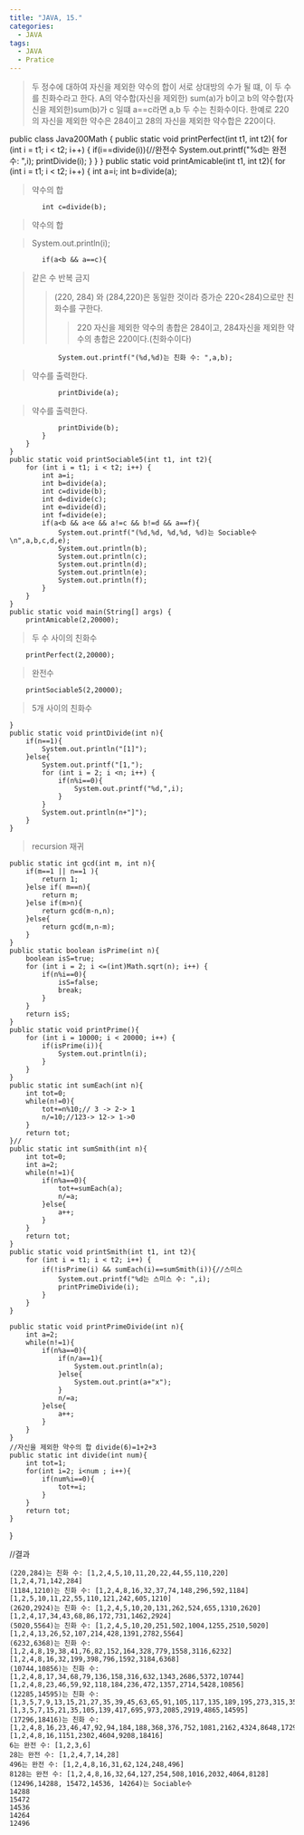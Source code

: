 ```yaml
---
title: "JAVA, 15."
categories:
  - JAVA
tags:
  - JAVA
  - Pratice
---
```


>두 정수에 대하여 자신을 제외한 약수의 합이 서로 상대방의 수가 될 떄, 이 두 수를 친화수라고 한다. A의 약수합(자신을 제외한) sum(a)가 b이고 b의 약수합(자신을 제외한)sum(b)가 c 일떄 a==c라면 a,b 두 수는 친화수이다. 한예로 220의 자신을 제외한 약수은 284이고 28의 자신을 제외한 약수합은 220이다.

public class Java200Math {
	public static void printPerfect(int t1, int t2){
		for (int i = t1; i < t2; i++) {
			if(i==divide(i)){//완전수
				System.out.printf("%d는 완전 수: ",i);
				printDivide(i);
			}
		}
	}
	public static void printAmicable(int t1, int t2){
		for (int i = t1; i < t2; i++) {
			int a=i;
			int b=divide(a);
			
>약수의 합
			
			int c=divide(b);
			
>약수의 합
			
>System.out.println(i);
			
			if(a<b && a==c){
				
>같은 수 반복 금지
>>(220, 284) 와 (284,220)은 동일한 것이라 증가순 220<284)으로만 친화수를 구한다.
>>>220 자신을 제외한 약수의 총합은 284이고, 284자신을 제외한 약수의 총합은 220이다.(친화수이다)
				
				System.out.printf("(%d,%d)는 친화 수: ",a,b);
				
>약수를 출력한다.
				
				printDivide(a);
				
>약수를 출력한다.
				
				printDivide(b);
			}
		}
	}
	public static void printSociable5(int t1, int t2){
		for (int i = t1; i < t2; i++) {
			int a=i;
			int b=divide(a);
			int c=divide(b);
			int d=divide(c);
			int e=divide(d);
			int f=divide(e);
			if(a<b && a<e && a!=c && b!=d && a==f){
				System.out.printf("(%d,%d, %d,%d, %d)는 Sociable수\n",a,b,c,d,e);
				System.out.println(b);
				System.out.println(c);
				System.out.println(d);
				System.out.println(e);
				System.out.println(f);
			}
		}
	}
	public static void main(String[] args) {
		printAmicable(2,20000);
		
>두 수 사이의 친화수
		
		printPerfect(2,20000);
		
>완전수
		
		printSociable5(2,20000);
		
>5개 사이의 친화수
		
	}
	public static void printDivide(int n){
		if(n==1){
			System.out.println("[1]");
		}else{
			System.out.printf("[1,");
			for (int i = 2; i <n; i++) {
				if(n%i==0){
					System.out.printf("%d,",i);
				}
			}
			System.out.println(n+"]");
		}
	}

>recursion 재귀

	public static int gcd(int m, int n){
		if(m==1 || n==1 ){
			return 1;
		}else if( m==n){
			return m;
		}else if(m>n){
			return gcd(m-n,n);
		}else{
			return gcd(m,n-m);
		}
	}
	public static boolean isPrime(int n){
		boolean isS=true;
		for (int i = 2; i <=(int)Math.sqrt(n); i++) {
			if(n%i==0){
				isS=false;
				break;
			}
		}
		return isS;
	}
	public static void printPrime(){
		for (int i = 10000; i < 20000; i++) {
			if(isPrime(i)){
				System.out.println(i);
			}
		}
	}
	public static int sumEach(int n){
		int tot=0;
		while(n!=0){
			tot+=n%10;// 3 -> 2-> 1
			n/=10;//123-> 12-> 1->0
		}
		return tot;
	}//
	public static int sumSmith(int n){
		int tot=0;
		int a=2;
		while(n!=1){
			if(n%a==0){
				tot+=sumEach(a);
				n/=a;
			}else{
				a++;
			}
		}
		return tot;
	}
	public static void printSmith(int t1, int t2){
		for (int i = t1; i < t2; i++) {
			if(!isPrime(i) && sumEach(i)==sumSmith(i)){//스미스
				System.out.printf("%d는 스미스 수: ",i);
				printPrimeDivide(i);
			}
		}
	}
	
	public static void printPrimeDivide(int n){
		int a=2;
		while(n!=1){
			if(n%a==0){
				if(n/a==1){
					System.out.println(a);
				}else{
					System.out.print(a+"x");
				}
				n/=a;
			}else{
				a++;
			}
		}
	}
    //자신을 제외한 약수의 합 divide(6)=1+2+3
	public static int divide(int num){
		int tot=1;
		for(int i=2; i<num ; i++){
			if(num%i==0){
				tot+=i;
			}
		}
		return tot;
	}
}

//결과 

    (220,284)는 친화 수: [1,2,4,5,10,11,20,22,44,55,110,220]
    [1,2,4,71,142,284]
    (1184,1210)는 친화 수: [1,2,4,8,16,32,37,74,148,296,592,1184]
    [1,2,5,10,11,22,55,110,121,242,605,1210]
    (2620,2924)는 친화 수: [1,2,4,5,10,20,131,262,524,655,1310,2620]
    [1,2,4,17,34,43,68,86,172,731,1462,2924]
    (5020,5564)는 친화 수: [1,2,4,5,10,20,251,502,1004,1255,2510,5020]
    [1,2,4,13,26,52,107,214,428,1391,2782,5564]
    (6232,6368)는 친화 수: [1,2,4,8,19,38,41,76,82,152,164,328,779,1558,3116,6232]
    [1,2,4,8,16,32,199,398,796,1592,3184,6368]
    (10744,10856)는 친화 수: [1,2,4,8,17,34,68,79,136,158,316,632,1343,2686,5372,10744]
    [1,2,4,8,23,46,59,92,118,184,236,472,1357,2714,5428,10856]
    (12285,14595)는 친화 수: [1,3,5,7,9,13,15,21,27,35,39,45,63,65,91,105,117,135,189,195,273,315,351,455,585,819,945,1365,1755,2457,4095,12285]
    [1,3,5,7,15,21,35,105,139,417,695,973,2085,2919,4865,14595]
    (17296,18416)는 친화 수: [1,2,4,8,16,23,46,47,92,94,184,188,368,376,752,1081,2162,4324,8648,17296]
    [1,2,4,8,16,1151,2302,4604,9208,18416]
    6는 완전 수: [1,2,3,6]
    28는 완전 수: [1,2,4,7,14,28]
    496는 완전 수: [1,2,4,8,16,31,62,124,248,496]
    8128는 완전 수: [1,2,4,8,16,32,64,127,254,508,1016,2032,4064,8128]
    (12496,14288, 15472,14536, 14264)는 Sociable수
    14288
    15472
    14536
    14264
    12496